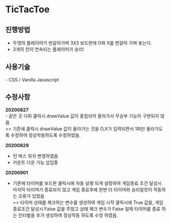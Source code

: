 # TicTacToe


<h2>진행방법</h2>
<ul>
<li>두명의 플레이어가 번갈아가며 3X3 보드판에 O와 X를 번갈아 가며 놓는다.</li>
<li>3개의 칸이 연속되는 플레이어가 승리!</li>
</ul>

<h2> 사용기술 </h2>
- CSS / Vanilla Javascript 

<h2> 수정사항 </h2>
<b>20200827</b><br>
- 같은 곳 다회 클릭시 drawValue 값이 중첩되어 올라가서 무승부 기능이 구현되지 않음<br>
   => 기존에 클릭시 drawValue 값이 올라가는 것을 O,X가 입력되면서 1회만 올라가도록 수정하여 정상작동하도록 수정하였음.

<b>20200829</b><br>
- 턴 박스 위치 변경하였음<br>
- 카운트 다운 기능 삽입중

<b>20200901</b><br>
- 기존에 타이머를 보드판 클릭시에 자동 실행 되게 설정하여 게임종료 조건 달성시 마지막 타이머가 종료되지 않고 게임 종료후에 한번 더 타이머와 승리얼럿이 작동하는 오류가 있었음<br>
    => 타이머 상태를 체크하는 변수를 생성하여 게임 시작 클릭시에 True 값을, 게임 종료조건 달성시 False 값을 주었고 상태 체크 변수가 False 일때 타이머를 종료 하는 인터벌을 추가 생성하여 정상작동 하도록 수정 하였음.
